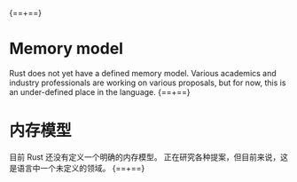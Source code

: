 {==+==}
# Memory model

Rust does not yet have a defined memory model. Various academics and industry professionals
are working on various proposals, but for now, this is an under-defined place
in the language.
{==+==}
# 内存模型

目前 Rust 还没有定义一个明确的内存模型。
正在研究各种提案，但目前来说，这是语言中一个未定义的领域。
{==+==}
